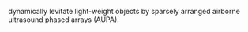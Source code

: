 dynamically levitate light-weight objects by sparsely arranged airborne ultrasound phased arrays (AUPA).